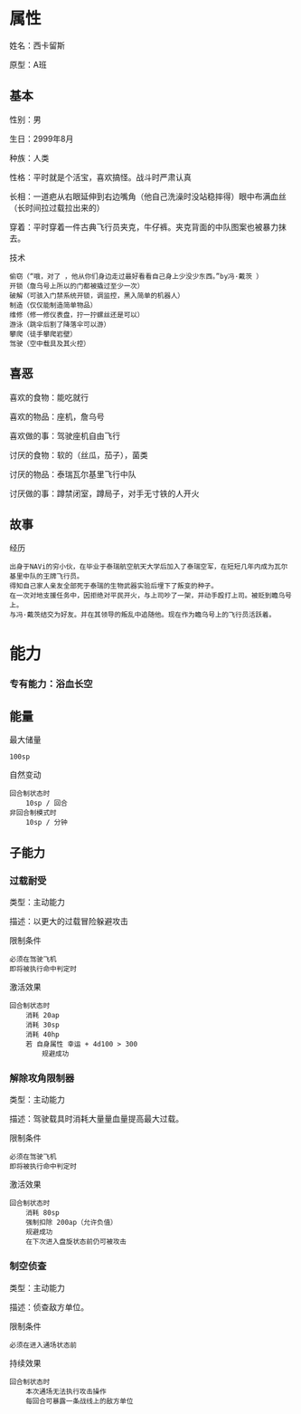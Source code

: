 # 属性

姓名：西卡留斯

原型：A班

## 基本

性别：男

生日：2999年8月

种族：人类

性格：平时就是个活宝，喜欢搞怪。战斗时严肃认真

长相：一道疤从右眼延伸到右边嘴角（他自己洗澡时没站稳摔得）眼中布满血丝（长时间拉过载拉出来的）

穿着：平时穿着一件古典飞行员夹克，牛仔裤。夹克背面的中队图案也被暴力抹去。

技术

```
偷窃（“哦，对了 ，他从你们身边走过最好看看自己身上少没少东西。”by冯·戴茨 ）
开锁（詹乌号上所以的门都被撬过至少一次）
破解（可骇入门禁系统开锁，调监控，黑入简单的机器人）
制造（仅仅能制造简单物品）
维修（修一修仪表盘，拧一拧螺丝还是可以）
游泳（跳伞后割了降落伞可以游）
攀爬（徒手攀爬岩壁）
驾驶（空中载具及其火控）
```

## 喜恶

喜欢的食物：能吃就行

喜欢的物品：座机，詹乌号

喜欢做的事：驾驶座机自由飞行

讨厌的食物：软的（丝瓜，茄子），菌类

讨厌的物品：泰瑞瓦尔基里飞行中队

讨厌做的事：蹲禁闭室，蹲局子，对手无寸铁的人开火

## 故事

经历
```
出身于NAVi的穷小伙，在毕业于泰瑞航空航天大学后加入了泰瑞空军，在短短几年内成为瓦尔基里中队的王牌飞行员。
得知自己家人亲友全部死于泰瑞的生物武器实验后埋下了叛变的种子。
在一次对地支援任务中，因拒绝对平民开火，与上司吵了一架，并动手殴打上司。被贬到瞻乌号上。
与冯·戴茨结交为好友。并在其领导的叛乱中追随他。现在作为瞻乌号上的飞行员活跃着。
```


# 能力

### 专有能力：浴血长空

## 能量

最大储量

```
100sp
```

自然变动

```
回合制状态时
	10sp / 回合
非回合制模式时
	10sp / 分钟
```

## 子能力

### 过载耐受

类型：主动能力

描述：以更大的过载冒险躲避攻击

限制条件

```
必须在驾驶飞机
即将被执行命中判定时
```

激活效果

```
回合制状态时
	消耗 20ap
	消耗 30sp
	消耗 40hp
	若 自身属性 幸运 + 4d100 > 300
		规避成功
```

### 解除攻角限制器

类型：主动能力

描述：驾驶载具时消耗大量量血量提高最大过载。

限制条件

```
必须在驾驶飞机
即将被执行命中判定时
```

激活效果

```
回合制状态时
	消耗 80sp
	强制扣除 200ap（允许负值）
	规避成功
	在下次进入盘旋状态前仍可被攻击
```

### 制空侦查

类型：主动能力

描述：侦查敌方单位。

限制条件

```
必须在进入通场状态前
```

持续效果

```
回合制状态时
	本次通场无法执行攻击操作
	每回合可暴露一条战线上的敌方单位
```